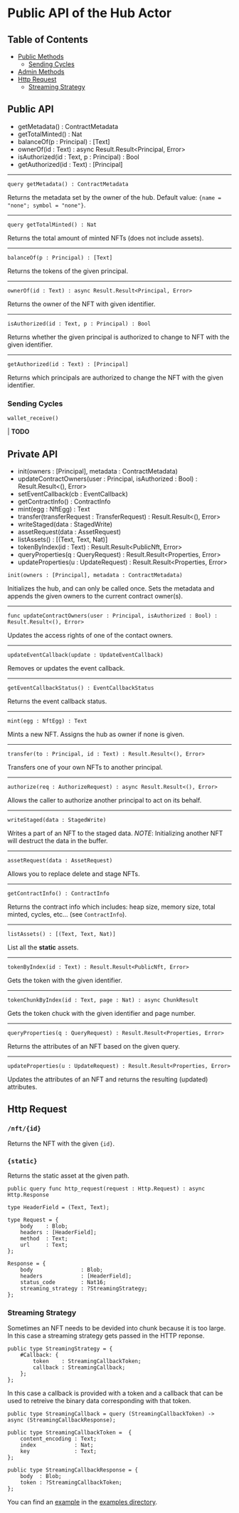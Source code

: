 # Public API of the Hub Actor

## Table of Contents

- [Public Methods](#public-api)
  - [Sending Cycles](#sending-cycles)
- [Admin Methods](#private-api)
- [Http Request](#http-request)
  - [Streaming Strategy](#streaming-strategy)

## Public API

- getMetadata() : ContractMetadata
- getTotalMinted() : Nat
- balanceOf(p : Principal) : [Text]
- ownerOf(id : Text) : async Result.Result<Principal, Error>
- isAuthorized(id : Text, p : Principal) : Bool
- getAuthorized(id : Text) : [Principal]

---

```motoko
query getMetadata() : ContractMetadata 
```

Returns the metadata set by the owner of the hub.
Default value: `{name = "none"; symbol = "none"}`.

---

```motoko
query getTotalMinted() : Nat
```

Returns the total amount of minted NFTs (does not include assets).

---

```motoko
balanceOf(p : Principal) : [Text]
```

Returns the tokens of the given principal.

---

```motoko
ownerOf(id : Text) : async Result.Result<Principal, Error>
```

Returns the owner of the NFT with given identifier.

---

```motoko
isAuthorized(id : Text, p : Principal) : Bool
```

Returns whether the given principal is authorized to change to NFT with the given identifier.

---

```motoko
getAuthorized(id : Text) : [Principal]
```

Returns which principals are authorized to change the NFT with the given identifier.

### Sending Cycles

```motoko
wallet_receive()
```

| **TODO**

## Private API

- init(owners : [Principal], metadata : ContractMetadata)
- updateContractOwners(user : Principal, isAuthorized : Bool) : Result.Result<(), Error>
- setEventCallback(cb : EventCallback)
- getContractInfo() : ContractInfo
- mint(egg : NftEgg) : Text
- transfer(transferRequest : TransferRequest) : Result.Result<(), Error>
- writeStaged(data : StagedWrite)
- assetRequest(data : AssetRequest)
- listAssets() : [(Text, Text, Nat)]
- tokenByIndex(id : Text) : Result.Result<PublicNft, Error>
- queryProperties(q : QueryRequest) : Result.Result<Properties, Error>
- updateProperties(u : UpdateRequest) : Result.Result<Properties, Error>

```motoko
init(owners : [Principal], metadata : ContractMetadata)
```

Initializes the hub, and can only be called once.
Sets the metadata and appends the given owners to the current contract owner(s).

---

```motoko
func updateContractOwners(user : Principal, isAuthorized : Bool) : Result.Result<(), Error>
```

Updates the access rights of one of the contact owners.

---

```motoko
updateEventCallback(update : UpdateEventCallback)
```

Removes or updates the event callback.

---

```motoko
getEventCallbackStatus() : EventCallbackStatus
```

Returns the event callback status.

---

```motoko
mint(egg : NftEgg) : Text
```

Mints a new NFT. Assigns the hub as owner if none is given.

---

```motoko
transfer(to : Principal, id : Text) : Result.Result<(), Error> 
```

Transfers one of your own NFTs to another principal.

---

```motoko
authorize(req : AuthorizeRequest) : async Result.Result<(), Error>
```

Allows the caller to authorize another principal to act on its behalf.

---

```motoko
writeStaged(data : StagedWrite)
```

Writes a part of an NFT to the staged data.
*NOTE*: Initializing another NFT will destruct the data in the buffer.

---

```motoko
assetRequest(data : AssetRequest)
```

Allows you to replace delete and stage NFTs.

---

```motoko
getContractInfo() : ContractInfo
```

Returns the contract info which includes: heap size, memory size, total minted, cycles, etc... (see `ContractInfo`).

---

```motoko
listAssets() : [(Text, Text, Nat)]
```

List all the **static** assets.

---

```motoko
tokenByIndex(id : Text) : Result.Result<PublicNft, Error>
```

Gets the token with the given identifier.

---

```motoko
tokenChunkByIndex(id : Text, page : Nat) : async ChunkResult
```

Gets the token chuck with the given identifier and page number.

---

```motoko
queryProperties(q : QueryRequest) : Result.Result<Properties, Error>
```

Returns the attributes of an NFT based on the given query.

---

```motoko
updateProperties(u : UpdateRequest) : Result.Result<Properties, Error>
```

Updates the attributes of an NFT and returns the resulting (updated) attributes.

## Http Request

### `/nft/{id}`

Returns the NFT with the given `{id}`.

### `{static}`

Returns the static asset at the given path.

```motoko
public query func http_request(request : Http.Request) : async Http.Response
```

```motoko
type HeaderField = (Text, Text);

type Request = {
    body    : Blob;
    headers : [HeaderField];
    method  : Text;
    url     : Text;
};

Response = {
    body               : Blob;
    headers            : [HeaderField];
    status_code        : Nat16;
    streaming_strategy : ?StreamingStrategy;
};
```

### Streaming Strategy

Sometimes an NFT needs to be devided into chunk because it is too large. In this case a streaming strategy gets passed in the HTTP reponse.

```motoko
public type StreamingStrategy = {
    #Callback: {
        token    : StreamingCallbackToken;
        callback : StreamingCallback;
    };
};
```

In this case a callback is provided with a token and a callback that can be used to retreive the binary data corresponding with that token.

```motoko
public type StreamingCallback = query (StreamingCallbackToken) -> async (StreamingCallbackResponse);

public type StreamingCallbackToken =  {
    content_encoding : Text;
    index            : Nat;
    key              : Text;
};

public type StreamingCallbackResponse = {
    body  : Blob;
    token : ?StreamingCallbackToken;
};
```

You can find an [example](./examples/streaming.mo) in the [examples directory](./examples/).
